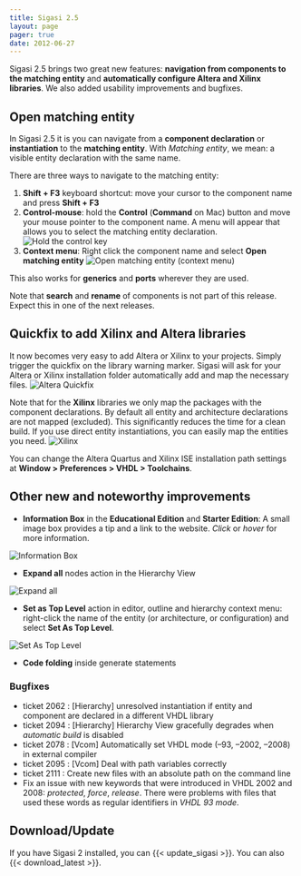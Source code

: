 ```yaml
---
title: Sigasi 2.5
layout: page
pager: true
date: 2012-06-27
---
```


Sigasi 2.5 brings two great new features: **navigation from components
to the matching entity** and **automatically configure Altera and Xilinx
libraries**. We also added usability improvements and bugfixes.

Open matching entity
--------------------

In Sigasi 2.5 it is you can navigate from a **component declaration** or
**instantiation** to the **matching entity**. With *Matching entity*, we
mean: a visible entity declaration with the same name.

There are three ways to navigate to the matching entity:

1.  **Shift + F3** keyboard shortcut: move your cursor to the component
    name and press **Shift + F3**
2.  **Control-mouse**: hold the **Control** (**Command** on Mac) button
    and move your mouse pointer to the component name. A menu will
    appear that allows you to select the matching entity declaration.
    ![Hold the control key](/img/releasenotes/2.5/openmatchingentity.png "Hold the control key")
3.  **Context menu**: Right click the component name and select **Open
    matching entity**
    ![Open matching entity (context menu)](/img/releasenotes/2.5/openmatchingentitymenu.png "Open matching entity")

This also works for **generics** and **ports** wherever they are used.

Note that **search** and **rename** of components is not part of this
release. Expect this in one of the next releases.

Quickfix to add Xilinx and Altera libraries
-------------------------------------------

It now becomes very easy to add Altera or Xilinx to your projects.
Simply trigger the quickfix on the library warning marker.
Sigasi will ask for your Altera or Xilinx installation folder
automatically add and map the necessary files.
![Altera Quickfix](/img/releasenotes/2.5/alteraquickfix.png "Altera Quickfix")

Note that for the **Xilinx** libraries we only map the packages with the
component declarations. By default all entity and architecture
declarations are not mapped (excluded). This significantly reduces the
time for a clean build. If you use direct entity instantiations, you can
easily map the entities you need.
![Xilinx](/img/releasenotes/2.5/xilinxlibraries.png "Xilinx")

You can change the Altera Quartus and Xilinx ISE installation path
settings at **Window \> Preferences \> VHDL \> Toolchains**.

Other new and noteworthy improvements
-------------------------------------

-   **Information Box** in the **Educational Edition** and **Starter
    Edition**: A small image box provides a tip and a link to the
    website. *Click* or *hover* for more information.

![Information Box](/img/releasenotes/2.5/marketingbox.png "Information Box")

-   **Expand all** nodes action in the Hierarchy View

![Expand all](/img/releasenotes/2.5/expandall.png "Expand all")

-   **Set as Top Level** action in editor, outline and hierarchy context
    menu: right-click the name of the entity (or architecture, or
    configuration) and select **Set As Top Level**.

![Set As Top Level](/img/releasenotes/2.5/setastopleveleditor.png "Set As Top Level")

-   **Code folding** inside generate statements

### Bugfixes

-   ticket 2062 : \[Hierarchy] unresolved instantiation if entity and
    component are declared in a different VHDL library
-   ticket 2094 : \[Hierarchy] Hierarchy View gracefully degrades when
    *automatic build* is disabled
-   ticket 2078 : \[Vcom] Automatically set VHDL mode (–93, –2002, –2008)
    in external compiler
-   ticket 2095 : \[Vcom] Deal with path variables correctly
-   ticket 2111 : Create new files with an absolute path on the command
    line
-   Fix an issue with new keywords that were introduced in VHDL 2002 and 2008: *protected*, *force*, *release*. There were problems with files that used these words as regular identifiers in *VHDL 93 mode*.

Download/Update
---------------

If you have Sigasi 2 installed, you can {{< update_sigasi >}}. You can also {{< download_latest >}}.
